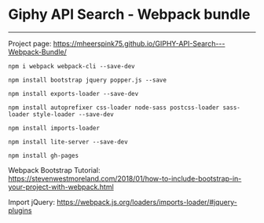 # Giphy API Search - Webpack bundle
---
Project page: https://mheerspink75.github.io/GIPHY-API-Search---Webpack-Bundle/
```
npm i webpack webpack-cli --save-dev

npm install bootstrap jquery popper.js --save

npm install exports-loader --save-dev

npm install autoprefixer css-loader node-sass postcss-loader sass-loader style-loader --save-dev

npm install imports-loader

npm install lite-server --save-dev

npm install gh-pages
```


Webpack Bootstrap Tutorial: https://stevenwestmoreland.com/2018/01/how-to-include-bootstrap-in-your-project-with-webpack.html

Import jQuery: https://webpack.js.org/loaders/imports-loader/#jquery-plugins


